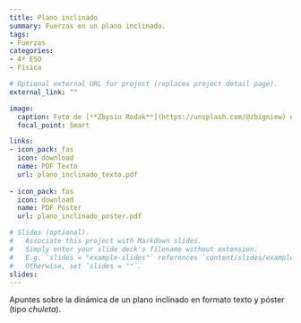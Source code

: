 ```yaml
---
title: Plano inclinado
summary: Fuerzas en un plano inclinado.
tags: 
- Fuerzas
categories:
- 4º ESO
- Física

# Optional external URL for project (replaces project detail page).
external_link: ""

image:
  caption: Foto de [**Zbysiu Rodak**](https://unsplash.com/@zbigniew) en [Unsplash](https://unsplash.com)
  focal_point: Smart

links:
- icon_pack: fas
  icon: download
  name: PDF Texto
  url: plano_inclinado_texto.pdf
  
- icon_pack: fas
  icon: download
  name: PDF Póster
  url: plano_inclinado_poster.pdf  

# Slides (optional).
#   Associate this project with Markdown slides.
#   Simply enter your slide deck's filename without extension.
#   E.g. `slides = "example-slides"` references `content/slides/example-slides.md`.
#   Otherwise, set `slides = ""`.
slides: 
---
```


Apuntes sobre la dinámica de un plano inclinado en formato texto y póster (tipo _chuleta_).
